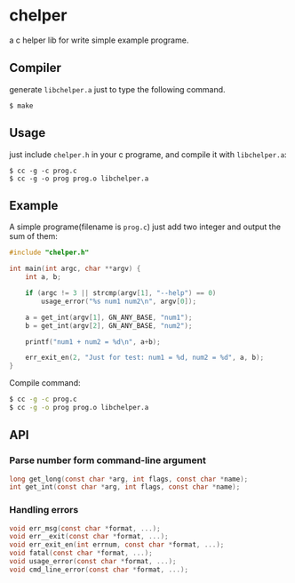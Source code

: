 # chelper

a c helper lib for write simple example programe.

## Compiler

generate `libchelper.a` just to type the following command.

```
$ make
```

## Usage

just include `chelper.h` in your c programe, and compile it with `libchelper.a`:

```
$ cc -g -c prog.c
$ cc -g -o prog prog.o libchelper.a
```


## Example

A simple programe(filename is `prog.c`) just add two integer and output the sum of them:

```c
#include "chelper.h"

int main(int argc, char **argv) {
	int a, b;

	if (argc != 3 || strcmp(argv[1], "--help") == 0)
		usage_error("%s num1 num2\n", argv[0]);

	a = get_int(argv[1], GN_ANY_BASE, "num1");
	b = get_int(argv[2], GN_ANY_BASE, "num2");

	printf("num1 + num2 = %d\n", a+b);

	err_exit_en(2, "Just for test: num1 = %d, num2 = %d", a, b);
}
```

Compile command:

```bash
$ cc -g -c prog.c
$ cc -g -o prog prog.o libchelper.a
```


## API

### Parse number form command-line argument

```c
long get_long(const char *arg, int flags, const char *name);
int get_int(const char *arg, int flags, const char *name);
```

### Handling errors

```c
void err_msg(const char *format, ...);
void err__exit(const char *format, ...);
void err_exit_en(int errnum, const char *format, ...);
void fatal(const char *format, ...);
void usage_error(const char *format, ...);
void cmd_line_error(const char *format, ...);
```
